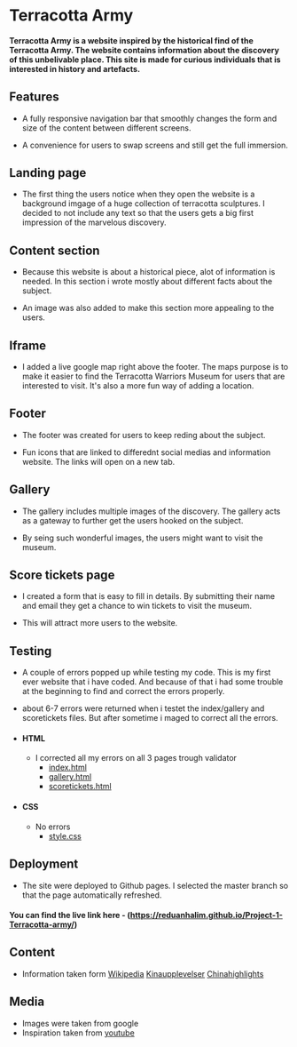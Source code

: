 # Terracotta Army
#### Terracotta Army is a website inspired by the historical find of the Terracotta Army. The website contains information about the discovery of this unbelivable place. This site is made for curious individuals that is interested in history and artefacts.


## Features

*  A fully responsive navigation bar that smoothly changes the form and size of the content between different screens.

*  A convenience for users to swap screens and still get the full immersion.

## Landing page

*  The first thing the users notice when they open the website is a background imgage of a huge collection of terracotta sculptures. I decided to not include any text so that the users gets a big first impression of the marvelous discovery.

## Content section

* Because this website is about a historical piece, alot of information is needed. In this section i wrote mostly about different facts about the subject.

*  An image was also added to make this section more appealing to the users.

## Iframe

*  I added a live google map right above the footer. The maps purpose is to make it easier to find the Terracotta Warriors Museum for users that are interested to visit. It's also a more fun way of adding a location.

## Footer

*  The footer was created for users to keep reding about the subject.

*  Fun icons that are linked to differednt social medias and information website. The links will open on a new tab.

## Gallery

*  The gallery includes multiple images of the discovery. The gallery acts as a gateway to further get the users hooked on the subject. 

*  By seing such wonderful images, the users might want to visit the museum. 

## Score tickets page

* I created a form that is easy to fill in details. By submitting their name and email they get a chance to win tickets to visit the museum. 

*  This will attract more users to the website.

## Testing

*  A couple of errors popped up while testing my code. This is my first ever website that i have coded. And because of that i had some trouble at the beginning to find and correct the errors properly.

*  about 6-7 errors were returned when i testet the index/gallery and scoretickets files. But after sometime i maged to correct all the errors.

* #### HTML
    * I corrected all my errors on all 3 pages trough validator
        * [ index.html](https://validator.w3.org/nu/#textarea)
        * [ gallery.html](https://validator.w3.org/nu/#textarea)
        * [scoretickets.html](https://validator.w3.org/nu/#textarea)

* #### CSS
    * No errors 
        * [style.css](https://jigsaw.w3.org/css-validator/validator)


 ## Deployment

 * The site were deployed to Github pages. I selected the master branch so that the page automatically refreshed. 

 #### You can find the live link here - (https://reduanhalim.github.io/Project-1-Terracotta-army/)         
           
 ## Content
* Information taken form [Wikipedia](https://en.wikipedia.org/wiki/Terracotta_Army) [Kinaupplevelser](https://www.kinaupplevelser.nu/guide/terrakottaarmen-och-mausoleum/) [Chinahighlights](https://www.chinahighlights.com/xian/terracotta-army/) 

## Media
* Images were taken from google
* Inspiration taken from [youtube](https://www.youtube.com/watch?v=mP5p4QbvPtc)
